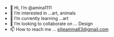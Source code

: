- 👋 Hi, I’m @amina1111
- 👀 I’m interested in ...art, animals
- 🌱 I’m currently learning ...art
- 💞️ I’m looking to collaborate on ... Design
- 📫 How to reach me ... siljeamina63@gmail.com

<!---
amina1111/amina1111 is a ✨ special ✨ repository because its `README.md` (this file) appears on your GitHub profile.
You can click the Preview link to take a look at your changes.
--->
